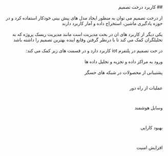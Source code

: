 <div dir="rtl">
## کاربرد درخت تصمیم
</div>
  
 <br/>
 <div dir="rtl">
از درخت تصمیم می توان به منظور ایجاد مدل های پیش بینی خودکار استفاده کرد و در حوزه یادگیری ماشین، استخراج داده و آمار کاربرد دارند
</div>

  <br/>
  <div dir="rtl">
یکی دیگر از کاربرد های ان در بحث مدیریت است مانند مدیریت ریسک پروژه که به تحلیلگران کمک می کند تا با درنظر گرفتن وقایع اینده بهترین تصمیم را داشته باشد
</div>

  <br/>
    <div dir="rtl">
در حت تصمیم در پلتفرم iot کاربرد دارد و در قسمت های زیر کمک می کند:
</div>

  <br/>
      <div dir="rtl">
ورود به مراکز داده و تجزیه و تحلیل داده ها
</div>

  <br/>
        <div dir="rtl">
پشتیبانی از محصولات در شبکه های حسگر
</div>

  <br/>
          <div dir="rtl">

عملیات از راه دور
</div>

  <br/>
          <div dir="rtl">

وسایل هوشمند
</div>

  <br/>
                    <div dir="rtl">

بهبود کارایی
</div>

  <br/>
                              <div dir="rtl">

افزایش امنیت
  </div>

<br/>

